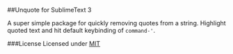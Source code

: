 ##Unquote for SublimeText 3

A super simple package for quickly removing quotes from a string.  Highlight quoted text and hit default keybinding of `command-'`.

###License
Licensed under [MIT](http://opensource.org/licenses/MIT)